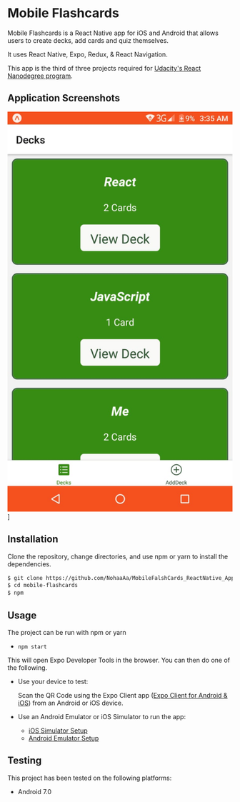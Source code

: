 # Mobile Flashcards

Mobile Flashcards is a React Native app for iOS and Android that allows users to create decks, add cards and quiz themselves.


It uses React Native, Expo, Redux, & React Navigation.

This app is the third of three projects required for [Udacity's React Nanodegree program](https://www.udacity.com/course/react-nanodegree--nd019).

## Application Screenshots
![DeckList](assets\DecksList.png)]
## Installation

Clone the repository, change directories, and use npm or yarn to install the dependencies.

```bash
$ git clone https://github.com/NohaaAa/MobileFalshCards_ReactNative_App
$ cd mobile-flashcards
$ npm
```

## Usage

The project can be run with npm or yarn

- `npm start`

This will open Expo Developer Tools in the browser.  You can then do one of the following.

- Use your device to test:

    Scan the QR Code using the Expo Client app ([Expo Client for Android & iOS](https://expo.io/tools#client))  from an Android or iOS device.
- Use an Android Emulator or iOS Simulator to run the app:
    - [iOS Simulator Setup](https://docs.expo.io/versions/v33.0.0/introduction/installation/#ios-simulator)
    - [Android Emulator Setup](https://docs.expo.io/versions/v33.0.0/introduction/installation/#android-emulator)

## Testing

This project has been tested on the following platforms:

- Android 7.0
